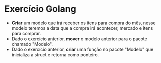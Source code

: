 # Exercício Golang

* **Criar** um modelo que irá receber os itens para compra do mês, nesse modelo teremos a data que a compra irá acontecer, mercado e itens para comprar.
* Dado o exercício anterior, **mover** o modelo anterior para o pacote chamado "Modelo".
* Dado o exercício anterior, **criar** uma função no pacote "Modelo" que inicializa a struct e retorna como ponteiro.